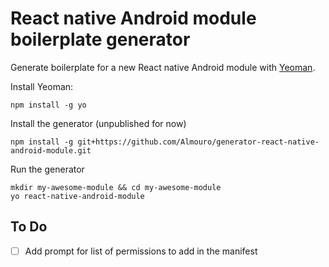 # React native Android module boilerplate generator

Generate boilerplate for a new React native Android module with [Yeoman](http://yeoman.io/).

Install Yeoman:

```shell
npm install -g yo
```

Install the generator (unpublished for now)

```shell
npm install -g git+https://github.com/Almouro/generator-react-native-android-module.git
```

Run the generator
```shell
mkdir my-awesome-module && cd my-awesome-module
yo react-native-android-module
```

## To Do

* [ ] Add prompt for list of permissions to add in the manifest
